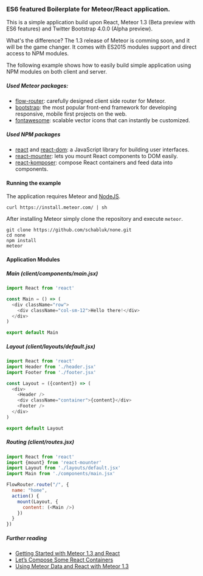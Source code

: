 ### ES6 featured Boilerplate for Meteor/React application.

This is a simple application build upon React, Meteor 1.3 (Beta preview with ES6 features) and Twitter Bootstrap 4.0.0 (Alpha preview).

What's the difference? The 1.3 release of Meteor is comming soon, and it will be the game changer. It comes with ES2015 modules support and direct access to NPM modules.

The following example shows how to easily build simple application using NPM modules on both client and server.

##### Used Meteor packages:

 * [flow-router](https://github.com/kadirahq/flow-router/): carefully designed client side router for Meteor.
 * [bootstrap](http://v4-alpha.getbootstrap.com/): the most popular front-end framework for developing responsive, mobile first projects on the web.
 * [fontawesome](http://fortawesome.github.io/Font-Awesome/): scalable vector icons that can instantly be customized.

##### Used NPM packages
 * [react](https://www.npmjs.com/package/react) and [react-dom](https://www.npmjs.com/package/react-dom): a JavaScript library for building user interfaces.
 * [react-mounter](https://www.npmjs.com/package/react-mounter): lets you mount React components to DOM easily.
 * [react-komposer](https://www.npmjs.com/package/react-komposer): compose React containers and feed data into components.

#### Running the example

The application requires Meteor and [NodeJS](https://nodejs.org/en/download/).

```
curl https://install.meteor.com/ | sh
```

After installing Meteor simply clone the repository and execute `meteor`.

```
git clone https://github.com/schabluk/none.git
cd none
npm install
meteor
```

#### Application Modules

##### Main (client/components/main.jsx)

```javascript
import React from 'react'

const Main = () => (
  <div className="row">
    <div className="col-sm-12">Hello there!</div>
  </div>
)

export default Main
```

##### Layout (client/layouts/default.jsx)

```javascript
import React from 'react'
import Header from './header.jsx'
import Footer from './footer.jsx'

const Layout = ({content}) => (
  <div>
    <Header />
    <div className="container">{content}</div>
    <Footer />
  </div>
)

export default Layout
```

##### Routing (client/routes.jsx)

```javascript
import React from 'react'
import {mount} from 'react-mounter'
import Layout from './layouts/default.jsx'
import Main from './components/main.jsx'

FlowRouter.route("/", {
  name: "home",
  action() {
    mount(Layout, {
      content: (<Main />)
    })
  }
})
```

##### Further reading

 * [Getting Started with Meteor 1.3 and React](https://voice.kadira.io/getting-started-with-meteor-1-3-and-react-15e071e41cd1#.36vwj67kc)
 * [Let’s Compose Some React Containers](https://voice.kadira.io/let-s-compose-some-react-containers-3b91b6d9b7c8#.h5pyitsbg)
 * [Using Meteor Data and React with Meteor 1.3](https://voice.kadira.io/using-meteor-data-and-react-with-meteor-1-3-13cb0935dedb#.ybo2s1z40)

